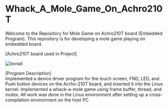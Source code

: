 # Whack_A_Mole_Game_On_Achro210T
 


Welcome to the Repository for Mole Game on Achro210T board (Embedded Program). This repository is for developing a mole game playing on embedded board. 

[Achro210T board used in Project]

![borad](https://user-images.githubusercontent.com/14557402/217771814-65ac2231-eef7-49a1-9fff-9b78373a6632.JPG)

[Program Description]     
Implemented a device driver program for the touch screen, FND, LED, and Push button devices on the Acrho-210T board, and inserted it into the Linux kernel. Implemented a whack-a-mole game using frame buffer, thread, and mutex. All work was done in the Linux environment after setting up a cross-compilation environment on the host PC

